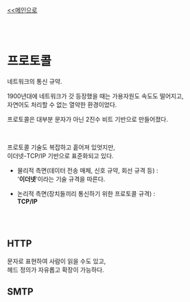 [<<메인으로](https://github.com/AtomicLiquors/Network_Wiki_Chb)

&nbsp;  
&nbsp;  
# 프로토콜
네트워크의 통신 규약.  

1900년대에 네트워크가 갓 등장했을 때는 가용자원도 속도도 떨어지고,   
자연어도 처리할 수 없는 열악한 환경이었다.  

프로토콜은 대부분 문자가 아닌 2진수 비트 기반으로 만들어졌다. 

&nbsp;

프로토콜 기술도 복잡하고 흩어져 있엇지만,  
이더넷-TCP/IP 기반으로 표준화되고 있다.  

- 물리적 측면(데이터 전송 매체, 신호 규약, 회선 규격 등) :  
'**이더넷**'이라는 기술 규격을 따른다.

- 논리적 측면(장치들끼리 통신하기 위한 프로토콜 규격) :  
**TCP/IP**
&nbsp;  
&nbsp;
 
&nbsp;
## HTTP
문자로 표현하여 사람이 읽을 수도 있고,  
헤드 정의가 자유롭고 확장이 가능하다.  

## SMTP  
